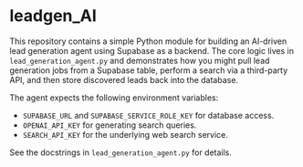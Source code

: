 # leadgen_AI

This repository contains a simple Python module for building an AI-driven
lead generation agent using Supabase as a backend. The core logic lives in
`lead_generation_agent.py` and demonstrates how you might pull lead generation
jobs from a Supabase table, perform a search via a third-party API, and then
store discovered leads back into the database.

The agent expects the following environment variables:

- `SUPABASE_URL` and `SUPABASE_SERVICE_ROLE_KEY` for database access.
- `OPENAI_API_KEY` for generating search queries.
- `SEARCH_API_KEY` for the underlying web search service.

See the docstrings in `lead_generation_agent.py` for details.
